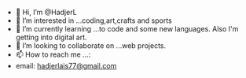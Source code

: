 - 👋 Hi, I’m @HadjerL
- 👀 I’m interested in ...coding,art,crafts and sports
- 🌱 I’m currently learning ...to code and some new languages. Also I'm getting into digital art.
- 💞️ I’m looking to collaborate on ...web projects.
- 📫 How to reach me ...:
- email: hadjerlais77@gmail.com


